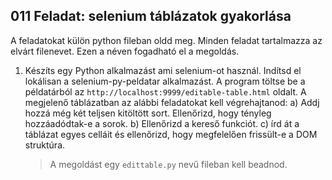 ## 011 Feladat: selenium táblázatok gyakorlása

A feladatokat külön python fileban oldd meg. Minden feladat tartalmazza az elvárt filenevet. Ezen a néven fogadható el a megoldás.

1) Készíts egy Python alkalmazást ami selenium-ot használ. Indítsd el lokálisan a selenium-py-peldatar alkalmazást. A program töltse be a példatárból az `http://localhost:9999/editable-table.html` oldalt. A megjelenő táblázatban az alábbi feladatokat kell végrehajtanod:
a) Addj hozzá még két teljsen kitöltött sort. Ellenőrizd, hogy tényleg hozzáadódtak-e a sorok.
b) Ellenőrizd a kereső funkciót.
c) írd át a táblázat egyes celláit és ellenőrizd, hogy megfelelően frissült-e a DOM struktúra.
    > A megoldást egy `edittable.py` nevű fileban kell beadnod.